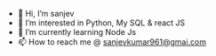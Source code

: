 - 👋 Hi, I’m sanjev
- 👀 I’m interested in Python, My SQL & react JS
- 🌱 I’m currently learning Node Js
- 📫 How to reach me @ sanjevkumar961@gmai.com

<!---
sanjevkumar961/sanjevkumar961 is a ✨ special ✨ repository because its `README.md` (this file) appears on your GitHub profile.
You can click the Preview link to take a look at your changes.
--->
